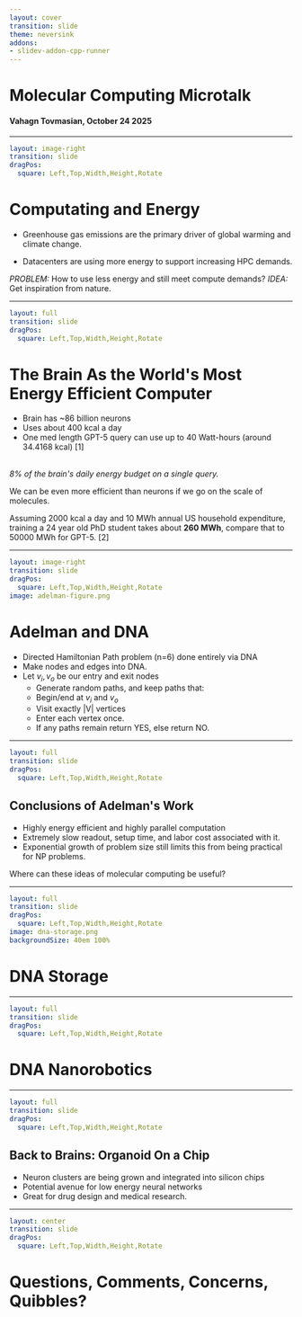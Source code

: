 ```yaml
---
layout: cover
transition: slide
theme: neversink
addons:
- slidev-addon-cpp-runner
---
```


# Molecular Computing Microtalk
#### Vahagn Tovmasian, October 24 2025

---

```yaml
layout: image-right
transition: slide
dragPos:
  square: Left,Top,Width,Height,Rotate
```
# Computating and Energy 

- Greenhouse gas emissions are the primary driver of global warming and climate change. 

- Datacenters are using more energy to support increasing HPC demands.

_PROBLEM:_ How to use less energy and still meet compute demands?
_IDEA:_ Get inspiration from nature.

---

```yaml
layout: full
transition: slide
dragPos:
  square: Left,Top,Width,Height,Rotate
```

# The Brain As the World's Most Energy Efficient Computer

- Brain has ~86 billion neurons
- Uses about 400 kcal a day
- One med length GPT-5 query can use up to 40 Watt-hours (around 34.4168 kcal) [1]

<br> *_8% of the brain's daily energy budget on a single query_.*

We can be even more efficient than neurons if we go on the scale of molecules.

<AdmonitionType title="Energy in terms of PhD Students" type="tip" width="300px" custom="text-lg" v-drag="[68,396,816,91]">
Assuming 2000 kcal a day and 10 MWh annual US household expenditure, training a 24 year old PhD student takes about <b>260 MWh</b>, compare that to 50000 MWh for GPT-5. [2]
</AdmonitionType>

---

```yaml
layout: image-right
transition: slide
dragPos:
  square: Left,Top,Width,Height,Rotate
image: adelman-figure.png
```
# Adelman and DNA 

- Directed Hamiltonian Path problem (n=6) done entirely via DNA 
- Make nodes and edges into DNA. 
- Let $v_i, v_o$ be our entry and exit nodes
  - Generate random paths, and keep paths that:
  - Begin/end at $v_i$ and $v_o$
  - Visit exactly |V| vertices
  - Enter each vertex once.
  - If any paths remain return YES, else return NO.

---

```yaml
layout: full
transition: slide
dragPos:
  square: Left,Top,Width,Height,Rotate
```

## Conclusions of Adelman's Work
- Highly energy efficient and highly parallel computation
- Extremely slow readout, setup time, and labor cost associated with it.
- Exponential growth of problem size still limits this from being practical for NP problems.

Where can these ideas of molecular computing be useful?

---

```yaml
layout: full
transition: slide
dragPos:
  square: Left,Top,Width,Height,Rotate
image: dna-storage.png
backgroundSize: 40em 100%
```
# DNA Storage

---

```yaml
layout: full
transition: slide
dragPos:
  square: Left,Top,Width,Height,Rotate
```
# DNA Nanorobotics
---

```yaml
layout: full
transition: slide
dragPos:
  square: Left,Top,Width,Height,Rotate
```
## Back to Brains: Organoid On a Chip

- Neuron clusters are being grown and integrated into silicon chips
- Potential avenue for low energy neural networks
- Great for drug design and medical research.

---

```yaml
layout: center
transition: slide
dragPos:
  square: Left,Top,Width,Height,Rotate
```

# Questions, Comments, Concerns, Quibbles?
